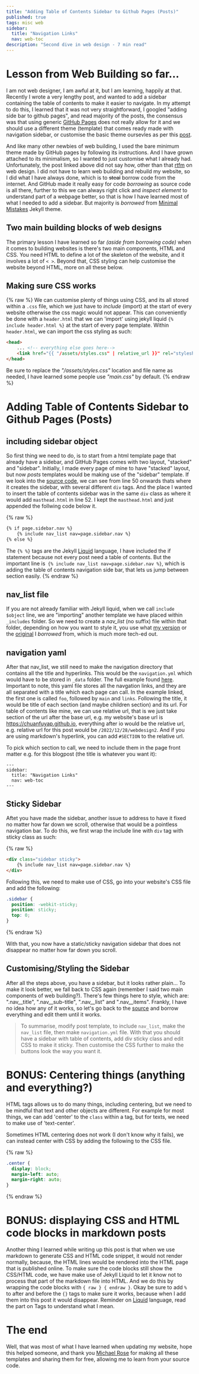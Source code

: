 ```yaml
---
title: "Adding Table of Contents Sidebar to Github Pages (Posts)"
published: true
tags: misc web
sidebar:
  title: "Navigation Links"
  nav: web-toc
description: "Second dive in web design - 7 min read"
---
```

<a class="anchor" id="top"></a>

# Lesson from Web Building so far...
I am not web designer, I am awful at it, but I am learning, happily at that. Recently I wrote a very lengthy post, and wanted to add a sidebar containing the table of contents to make it easier to navigate. In my attempt to do this, I learned that it was not very straightforward, I googled "adding side bar to github pages", and read majority of the posts, the consensus was that using generic [GitHub Pages](https://pages.github.com) does not really allow for it and we should use a different theme (template) that comes ready made with navigation sidebar, or customise the basic theme oursevles as per this [post](https://stackoverflow.com/questions/63410862/sidebar-on-github-pages). 

And like many other newbies of web building, I used the bare minimum theme made by GitHub pages by following its instructions. And I have grown attached to its minimalism, so I wanted to just customise what I already had. Unfortunately, the post linked above did not say how, other than that [rtfm](https://en.wikipedia.org/wiki/RTFM) on web design. I did not have to learn web building and rebuild my website, so I did what I have always done, which is to ~~steal~~ borrow code from the internet. And GitHub made it really easy for code _borrowing_ as source code is all there, further to this we can always right click and _inspect element_ to understand part of a webpage better, so that is how I have learned most of what I needed to add a sidebar. But majority is _borrowed_ from [Minimal Mistakes](https://mmistakes.github.io/minimal-mistakes/) Jekyll theme. 

<a class="anchor" id="html"></a>

## Two main building blocks of web designs
The primary lesson I have learned so far _(aside from borrowing code)_ when it comes to building websites is there's two main components, HTML and CSS. You need HTML to define a lot of the skeleton of the website, and it involves a lot of `< >`. Beyond that, CSS styling can help customise the website beyond HTML, more on all these below. 

<a class="anchor" id="css"></a>

## Making sure CSS works
{% raw %}
We can customise plenty of things using CSS, and its all stored within a `.css` file, which we just have to _include_ (import) at the start of every website otherwise the css magic would not appear. This can conveniently be done with a `header.html` that we can 'import' using jekyll liquid `{% include header.html %}` at the start of every page template. Within `header.html`, we can import the css styling as such:

```html
<head>
    ... <!-- everything else goes here-->
    <link href="{{ "/assets/styles.css" | relative_url }}" rel="stylesheet" type="text/css">
</head>
```
Be sure to replace the _"/assets/styles.css"_ location and file name as needed, I have learned some people use _"main.css"_ by default. 
{% endraw %}

<a class="anchor" id="sidebar"></a>

# Adding Table of Contents Sidebar to Github Pages (Posts)
## including sidebar object
So first thing we need to do, is to start from a html template page that already have a sidebar, and GitHub Pages comes with two layout, "stacked" and "sidebar". Initially, I made every page of mine to have "stacked" layout, but now _posts_ templates would be making use of the "sidebar" template. If we look into the [source code](https://github.com/github/personal-website/blob/master/_layouts/post.html), we can see from line 50 onwards thats where it creates the sidebar, with several different `div` tags. And the place I wanted to insert the table of contents sidebar was in the same `div` class as where it would add `masthead.html` in line 52. I kept the `masthead.html` and just appended the follwing code below it.

{% raw %}
```html
{% if page.sidebar.nav %}
    {% include nav_list nav=page.sidebar.nav %}
{% else %}
```

The `{% %}` tags are the Jekyll [Liquid](https://jekyllrb.com/docs/liquid/) language, I have included the if statement because not every post need a table of contents. But the important line is` {% include nav_list nav=page.sidebar.nav %}`, which is adding the table of contents navigation side bar, that lets us jump between section easily. 
{% endraw %}

<a class="anchor" id="navlist"></a>

## nav_list file
If you are not already familiar with Jekyll liquid, when we call `include $object` line, we are "importing" another template we have placed within `_includes` folder. So we need to create a _nav_list_ (no suffix) file within that folder, depending on how you want to style it, you use what [my version](https://github.com/chuanfuyap/chuanfuyap.github.io/blob/master/_includes/nav_list) or the [original](https://github.com/mmistakes/minimal-mistakes/blob/c521fe58df548342b2c228ecc99ce7009befb35f/_includes/nav_list) I _borrowed_ from, which is much more tech-ed out. 

<a class="anchor" id="yml"></a>

## navigation yaml
After that nav_list, we still need to make the navigation directory that contains all the title and hyperlinks. This would be the `navigation.yml` which would have to be stored in `_data` folder. The full example found [here](https://github.com/mmistakes/minimal-mistakes/blob/641ca6f3d8cd8fb0ae24e4f77b2e62a44a65e53b/docs/_data/navigation.yml). Important to note, this yaml file stores all the navgation links, and they are all separated with a title which each page can call. In the example linked, the first one is called `foo`, followed by `main` and `links`. Following the title, it would be title of each section (and maybe children section) and its url. For table of contents like mine, we can use relative url, that is we just take section of the url after the base url, e.g. my website's base url is https://chuanfuyap.github.io, everything after io would be the relative url, e.g. relative url for this post would be `/2022/12/28/webdesign2`. And if you are using markdown's hyperlink, you can add `#SECTION` to the relative url. 

To pick which section to call, we need to include them in the page front matter e.g. for this blogpost (the title is whatever you want it):

```
---
sidebar:
  title: "Navigation Links"
  nav: web-toc
---
```

<a class="anchor" id="sticky"></a>

## Sticky Sidebar
Aftet you have made the sidebar, another issue to address to have it fixed no matter how far down we scroll, otherwise that would be a pointless navigation bar. To do this, we first wrap the include line with `div` tag with sticky class as such:

{% raw %}
```html
<div class="sidebar sticky">
    {% include nav_list nav=page.sidebar.nav %}
</div>
```
Following this, we need to make use of CSS, go into your website's CSS file and add the following:

```css
.sidebar {
  position: -webkit-sticky;
  position: sticky;
  top: 0;
}
```
{% endraw %}

With that, you now have a static/sticky navigation sidebar that does not disappear no matter how far down you scroll.

<a class="anchor" id="style"></a>

## Customising/Styling the Sidebar
After all the steps above, you have a sidebar, but it looks rather plain... To make it look better, we fall back to CSS again (remember I said two main components of web building?). There's few things here to style, which are: ".nav__title", ".nav__sub-title", ".nav__list" and ".nav__items". Frankly, I have no idea how any of it works, so let's go back to the [source](https://github.com/mmistakes/minimal-mistakes/blob/641ca6f3d8cd8fb0ae24e4f77b2e62a44a65e53b/_sass/minimal-mistakes/_navigation.scss) and borrow everything and edit them until it works. 


> To summarise, modify post template, to include `nav_list`, make the `nav_list` file, then make `navigation.yml` file. With that you should have a sidebar with table of contents, add div sticky class and edit CSS to make it sticky. Then customise the CSS further to make the buttons look the way you want it. 

<a class="anchor" id="centre"></a>

# BONUS: Centering things (anything and everything?)
HTML tags allows us to do many things, including centering, but we need to be mindful that text and other objects are different. For example for most things, we can add 'center' to the `class` within a tag, but for texts, we need to make use of 'text-center'.

Sometimes HTML centering does not work (I don't know why it fails), we can instead center with CSS by adding the following to the CSS file. 

{% raw %}
```css
.center {
  display: block;
  margin-left: auto;
  margin-right: auto;
}
``` 
{% endraw %}

<a class="anchor" id="raw"></a>

# BONUS: displaying CSS and HTML code blocks in markdown posts
Another thing I learned while writing up this post is that when we use markdown to generate CSS and HTML code snippet, it would not render normally, because, the HTML lines would be rendered into the HTML page that is published online. To make sure the code blocks still show the CSS/HTML code, we have make use of Jekyll Liquid to let it know not to process that part of the markdown file into HTML. And we do this by wrapping the code blocks with `{ raw } { endraw }`. Okay be sure to add `%` to after and before the  `{}` tags to make sure it works, because when I add them into this post it would disappear. Reminder on [Liquid](https://jekyllrb.com/docs/step-by-step/02-liquid/) language, read the part on Tags to understand what I mean. 


# The end
Well, that was most of what I have learned when updating my website, hope this helped someone, and thank you [Michael Rose](https://github.com/mmistakes) for making all these templates and sharing them for free, allowing me to learn from your source code. 